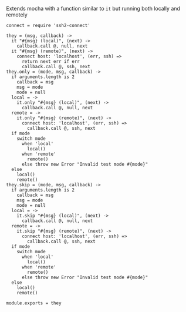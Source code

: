 
Extends mocha with a function similar to `it` but 
running both locally and remotely

    connect = require 'ssh2-connect'

    they = (msg, callback) ->
      it "#{msg} (local)", (next) ->
        callback.call @, null, next
      it "#{msg} (remote)", (next) ->
        connect host: 'localhost', (err, ssh) =>
          return next err if err
          callback.call @, ssh, next
    they.only = (mode, msg, callback) ->
      if arguments.length is 2
        callback = msg
        msg = mode
        mode = null
      local = ->
        it.only "#{msg} (local)", (next) ->
          callback.call @, null, next
      remote = ->
        it.only "#{msg} (remote)", (next) ->
          connect host: 'localhost', (err, ssh) =>
            callback.call @, ssh, next
      if mode
        switch mode
          when 'local'
            local()
          when 'remote'
            remote()
          else throw new Error "Invalid test mode #{mode}"
      else
        local()
        remote()
    they.skip = (mode, msg, callback) ->
      if arguments.length is 2
        callback = msg
        msg = mode
        mode = null
      local = ->
        it.skip "#{msg} (local)", (next) ->
          callback.call @, null, next
      remote = ->
        it.skip "#{msg} (remote)", (next) ->
          connect host: 'localhost', (err, ssh) =>
            callback.call @, ssh, next
      if mode
        switch mode
          when 'local'
            local()
          when 'remote'
            remote()
          else throw new Error "Invalid test mode #{mode}"
      else
        local()
        remote()

    module.exports = they